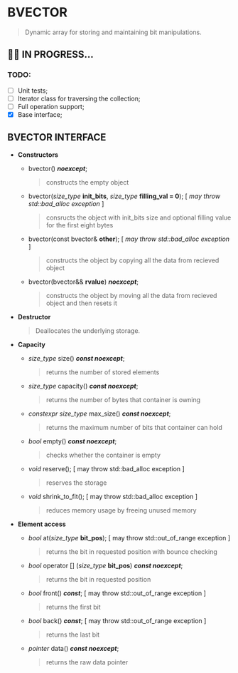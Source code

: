 # BVECTOR
> Dynamic array for storing and maintaining bit manipulations.
## :face_in_clouds: IN PROGRESS...
### TODO:
* [ ] Unit tests;
* [ ] Iterator class for traversing the collection;
* [ ] Full operation support;
* [x] Base interface;
## BVECTOR INTERFACE
* **Constructors**
  - bvector() ***noexcept***;
    > constructs the empty object
  - bvector(*size_type* **init_bits**, *size_type* **filling_val = 0**); [ *may throw std::bad_alloc exception* ]
    > consructs the object with init_bits size and optional filling value for the first eight bytes
  - bvector(const bvector& **other**); [ *may throw std::bad_alloc exception* ]
    > constructs the object by copying all the data from recieved object
  - bvector(bvector&& **rvalue**) ***noexcept***;
    > constructs the object by moving all the data from recieved object and then resets it

* **Destructor**
  > Deallocates the underlying storage.
* **Capacity**
  - *size_type* size() ***const noexcept***;
    > returns the number of stored elements
  - *size_type* capacity() ***const noexcept***;
    > returns the number of bytes that container is owning
  - *constexpr size_type* max_size() ***const noexcept***;
    > returns the maximum number of bits that container can hold
  - *bool* empty() ***const noexcept***;
    > checks whether the container is empty
  - *void* reserve(); [ may throw std::bad_alloc exception ]
    > reserves the storage
  - *void* shrink_to_fit(); [ may throw std::bad_alloc exception ]
    > reduces memory usage by freeing unused memory
 * **Element access**
   - *bool* at(*size_type* **bit_pos**); [ may throw std::out_of_range exception ]
     > returns the bit in requested position with bounce checking
   - *bool* operator [] (*size_type* **bit_pos**) ***const noexcept***;
     > returns the bit in requested position
   - *bool* front() ***const***; [ may throw std::out_of_range exception ]
     > returns the first bit
   - *bool* back() ***const***; [ may throw std::out_of_range exception ]
     > returns the last bit
   - *pointer* data() ***const noexcept***;
     > returns the raw data pointer
